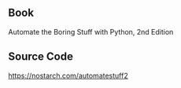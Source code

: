 ## Book
Automate the Boring Stuff with Python, 2nd Edition

## Source Code
https://nostarch.com/automatestuff2